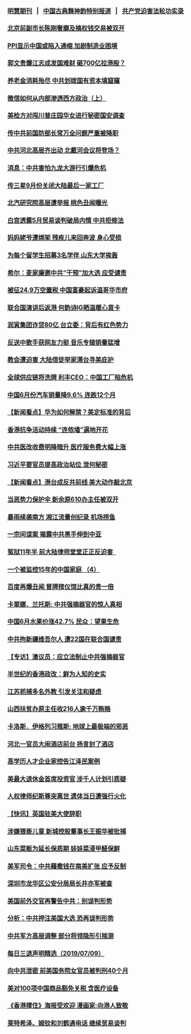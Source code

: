 #### [明慧期刊](https://github.com/gfw-breaker/mh-qikan) &nbsp;&nbsp;|&nbsp;&nbsp; [中国古典舞神韵特别报道](https://github.com/gfw-breaker/mh-news/blob/master/shenyun.md?t=07111237) &nbsp;&nbsp;|&nbsp;&nbsp; [共产党迫害法轮功实录](https://github.com/gfw-breaker/mh-news/blob/master/README.md?t=07111237)  

#### [北京前副市长陈刚奢靡及搞权钱交易被双开](../pages/nsc413/n11378343.md?t=07111237) 

#### [PPI显示中国或陷入通缩 加剧制造业困境](../pages/nsc413/n11377471.md?t=07111237) 

#### [郭文贵爆江志成发国难财 砸700亿拉港股？](../pages/nsc413/n11374974.md?t=07111237) 

#### [养老金消耗殆尽 中共划拨国有资本填窟窿](../pages/nsc413/n11378113.md?t=07111237) 

#### [微信如何从内部渗透西方政治（上）](../pages/nsc413/n11374138.md?t=07111237) 

#### [美检方对闯川普庄园华女进行秘密国安调查](../pages/nsc413/n11378064.md?t=07111237) 

#### [传中共前国防部长常万全问题严重被降职](../pages/nsc413/n11377811.md?t=07111237) 

#### [中共河北高层齐出动 北戴河会议将登场？](../pages/nsc413/n11377686.md?t=07111237) 

#### [消息：中共害怕九龙大游行引爆危机](../pages/nsc413/n11377175.md?t=07111237) 


#### [传三星9月份关闭大陆最后一家工厂](../pages/nsc413/n11377153.md?t=07111237) 

#### [北汽研究院高层遭举报 桃色丑闻曝光](../pages/nsc413/n11377253.md?t=07111237) 

#### [白宫透露5月贸易谈判破局内情 中共拒修法](../pages/nsc413/n11376719.md?t=07111237) 

#### [妈妈姥爷遭绑架 残疾儿来回奔波 身心受损](../pages/nsc413/n11375791.md?t=07111237) 

#### [为每个留学生招募3名学伴 山东大学挨轰](../pages/nsc413/n11376929.md?t=07111237) 

#### [希尔：麦家廉邀中共“干预”加大选 应受谴责](../pages/nsc413/n11376961.md?t=07111237) 

#### [被征24.9万空置税 中国富豪起诉温哥华市府](../pages/nsc413/n11376608.md?t=07111237) 

#### [联合国演讲后返港 何韵诗IG晒温暖心意卡](../pages/nsc413/n11376683.md?t=07111237) 

#### [润寅集团诈贷80亿 台立委：背后有红色势力](../pages/nsc413/n11376195.md?t=07111237) 

#### [反送中歌手获网友力挺 音乐专辑销量猛增](../pages/nsc413/n11376368.md?t=07111237) 

#### [教会遭迫害 大陆信徒举家滞台寻美庇护](../pages/nsc413/n11376053.md?t=07111237) 

#### [全球供应链将洗牌 利丰CEO：中国工厂陷危机](../pages/nsc413/n11376055.md?t=07111237) 

#### [中国6月份汽车销量降9.6% 连跌12个月](../pages/nsc413/n11376839.md?t=07111237) 

#### [【新闻看点】华为如何解禁？美定标准的背后](../pages/nsc413/n11376513.md?t=07111237) 

#### [香港抗争活动持续 “连侬墙”遍地开花](../pages/nsc413/n11376202.md?t=07111237) 

#### [中共医改收费明降暗升 医疗服务费大幅上涨](../pages/nsc413/n11376392.md?t=07111237) 

#### [习近平要官员提高政治站位 泄何秘密](../pages/nsc413/n11376649.md?t=07111237) 

#### [【新闻看点】港台成反共前线 美大动作敲北京](../pages/nsc413/n11376378.md?t=07111237) 

#### [当恶势力保护伞 新余原610办主任被双开](../pages/nsc413/n11376229.md?t=07111237) 

#### [暴雨续袭南方 湘江流量创纪录 机场捞鱼](../pages/nsc413/n11376642.md?t=07111237) 

#### [一宗间谍案 揭露中共黑手伸到中亚](../pages/nsc413/n11376477.md?t=07111237) 

#### [冤狱11年半 前大陆律师堂堂正正反迫害  ](../pages/nsc413/n11375488.md?t=07111237) 

#### [一个被监控15年的中国家庭 （4）](../pages/nsc413/n11365141.md?t=07111237) 

#### [百度再爆丑闻 冒牌殡仪馆比真的贵一倍](../pages/nsc413/n11376298.md?t=07111237) 

#### [卡翠娜．兰托斯: 中共强摘器官的惊人真相](../pages/nsc413/n11376631.md?t=07111237) 

#### [中国6月水果价涨42.7% 民众：望果生危](../pages/nsc413/n11376352.md?t=07111237) 

#### [中共拘新疆维吾尔人 遭22国在联合国谴责](../pages/nsc413/n11376307.md?t=07111237) 

#### [【专访】澳议员：应立法制止中共强摘器官](../pages/nsc413/n11375732.md?t=07111237) 

#### [半世纪的香港政改：鲜为人知的史实](../pages/nsc413/n11376482.md?t=07111237) 

#### [江苏抓捕多名外教 引发关注和疑虑](../pages/nsc413/n11376403.md?t=07111237) 

#### [山西扶贫办原主任收216人逾千万贿赂](../pages/nsc413/n11376200.md?t=07111237) 

#### [卡洛斯．伊格列习雅斯: 地球上最极端的邪恶](../pages/nsc413/n11372165.md?t=07111237) 

#### [河北一官员大闹酒店前台 扬言封了酒店](../pages/nsc413/n11376280.md?t=07111237) 

#### [高学历人才企业家控告江泽民案例](../pages/nsc413/n11374102.md?t=07111237) 


#### [美最大退休金首席投资官 涉千人计划引质疑](../pages/nsc413/n11376171.md?t=07111237) 

#### [人权律师纪斯尊突离世 遗体当日遭强行火化](../pages/nsc413/n11375899.md?t=07111237) 

#### [【快讯】英国驻美大使辞职](../pages/nsc413/n11376087.md?t=07111237) 

#### [涉嫌猥亵儿童 新城控股董事长王振华被批捕](../pages/nsc413/n11375927.md?t=07111237) 

#### [山东菜贩为延长保质期 娃娃菜浸甲醛保鲜](../pages/nsc413/n11375819.md?t=07111237) 

#### [美军司令：中共藉撒钱在南美扩张 应予反制](../pages/nsc413/n11375541.md?t=07111237) 

#### [深圳市龙华区公安分局局长井亦军被查](../pages/nsc413/n11375588.md?t=07111237) 

#### [美国前外交官再警告中共：别误判形势](../pages/nsc413/n11375395.md?t=07111237) 

#### [分析：中共押注美国大选 恐再误判形势](../pages/nsc413/n11375207.md?t=07111237) 

#### [中共军方高层调整 部分将领隐形引揣测](../pages/nsc413/n11375172.md?t=07111237) 

#### [每日三退声明精选（2019/07/09）](../pages/nsc413/n11375221.md?t=07111237) 

#### [向中共泄密 前美国务院女官员被判刑40个月](../pages/nsc413/n11374763.md?t=07111237) 

#### [美对100项中国商品豁免关税 含医疗设备](../pages/nsc413/n11375134.md?t=07111237) 

#### [《香港撑住》海报受欢迎 漫画家:向港人致敬](../pages/nsc413/n11374800.md?t=07111237) 

#### [莱特希泽、姆钦和刘鹤通电话 继续贸易谈判](../pages/nsc413/n11374707.md?t=07111237) 

